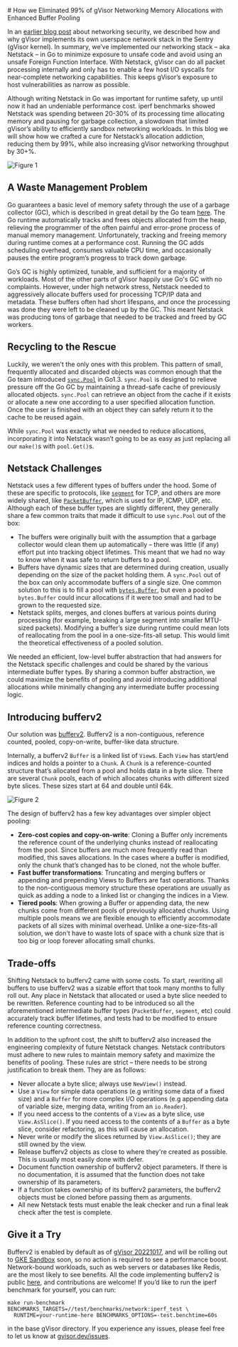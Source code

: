 \# How we Eliminated 99% of gVisor Networking Memory Allocations with Enhanced
Buffer Pooling

In an
[earlier blog post](https://gvisor.dev/blog/2020/04/02/gvisor-networking-security/)
about networking security, we described how and why gVisor implements its own
userspace network stack in the Sentry (gVisor kernel). In summary, we’ve
implemented our networking stack – aka Netstack – in Go to minimize exposure to
unsafe code and avoid using an unsafe Foreign Function Interface. With Netstack,
gVisor can do all packet processing internally and only has to enable a few host
I/O syscalls for near-complete networking capabilities. This keeps gVisor’s
exposure to host vulnerabilities as narrow as possible.

Although writing Netstack in Go was important for runtime safety, up until now
it had an undeniable performance cost. iperf benchmarks showed Netstack was
spending between 20-30% of its processing time allocating memory and pausing for
garbage collection, a slowdown that limited gVisor’s ability to efficiently
sandbox networking workloads. In this blog we will show how we crafted a cure
for Netstack’s allocation addiction, reducing them by 99%, while also increasing
gVisor networking throughput by 30+%.

![Figure 1](/assets/images/2022-10-24-buffer-pooling-figure1.png "Buffer pooling results.")

## A Waste Management Problem

Go guarantees a basic level of memory safety through the use of a garbage
collector (GC), which is described in great detail by the Go team
[here](https://tip.golang.org/doc/gc-guide). The Go runtime automatically tracks
and frees objects allocated from the heap, relieving the programmer of the often
painful and error-prone process of manual memory management. Unfortunately,
tracking and freeing memory during runtime comes at a performance cost. Running
the GC adds scheduling overhead, consumes valuable CPU time, and occasionally
pauses the entire program’s progress to track down garbage.

Go’s GC is highly optimized, tunable, and sufficient for a majority of
workloads. Most of the other parts of gVisor happily use Go's GC with no
complaints. However, under high network stress, Netstack needed to aggressively
allocate buffers used for processing TCP/IP data and metadata. These buffers
often had short lifespans, and once the processing was done they were left to be
cleaned up by the GC. This meant Netstack was producing tons of garbage that
needed to be tracked and freed by GC workers.

## Recycling to the Rescue

Luckily, we weren't the only ones with this problem. This pattern of small,
frequently allocated and discarded objects was common enough that the Go team
introduced [`sync.Pool`](https://pkg.go.dev/sync#Pool) in Go1.3. `sync.Pool` is
designed to relieve pressure off the Go GC by maintaining a thread-safe cache of
previously allocated objects. `sync.Pool` can retrieve an object from the cache
if it exists or allocate a new one according to a user specified allocation
function. Once the user is finished with an object they can safely return it to
the cache to be reused again.

While `sync.Pool` was exactly what we needed to reduce allocations,
incorporating it into Netstack wasn’t going to be as easy as just replacing all
our `make()`s with `pool.Get()`s.

## Netstack Challenges

Netstack uses a few different types of buffers under the hood. Some of these are
specific to protocols, like
[`segment`](https://github.com/google/gvisor/blob/master/pkg/tcpip/transport/tcp/segment.go)
for TCP, and others are more widely shared, like
[`PacketBuffer`](https://github.com/google/gvisor/blob/master/pkg/tcpip/stack/packet_buffer.go),
which is used for IP, ICMP, UDP, etc. Although each of these buffer types are
slightly different, they generally share a few common traits that made it
difficult to use `sync.Pool` out of the box:

*   The buffers were originally built with the assumption that a garbage
    collector would clean them up automatically – there was little (if any)
    effort put into tracking object lifetimes. This meant that we had no way to
    know when it was safe to return buffers to a pool.
*   Buffers have dynamic sizes that are determined during creation, usually
    depending on the size of the packet holding them. A `sync.Pool` out of the
    box can only accommodate buffers of a single size. One common solution to
    this is to fill a pool with
    [`bytes.Buffer`](https://pkg.go.dev/bytes#Buffer), but even a pooled
    `bytes.Buffer` could incur allocations if it were too small and had to be
    grown to the requested size.
*   Netstack splits, merges, and clones buffers at various points during
    processing (for example, breaking a large segment into smaller MTU-sized
    packets). Modifying a buffer’s size during runtime could mean lots of
    reallocating from the pool in a one-size-fits-all setup. This would limit
    the theoretical effectiveness of a pooled solution.

We needed an efficient, low-level buffer abstraction that had answers for the
Netstack specific challenges and could be shared by the various intermediate
buffer types. By sharing a common buffer abstraction, we could maximize the
benefits of pooling and avoid introducing additional allocations while minimally
changing any intermediate buffer processing logic.

## Introducing bufferv2

Our solution was
[bufferv2](https://github.com/google/gvisor/tree/master/pkg/bufferv2). Bufferv2
is a non-contiguous, reference counted, pooled, copy-on-write, buffer-like data
structure.

Internally, a bufferv2 `Buffer` is a linked list of `View`s. Each `View` has
start/end indices and holds a pointer to a `Chunk`. A `Chunk` is a
reference-counted structure that’s allocated from a pool and holds data in a
byte slice. There are several `Chunk` pools, each of which allocates chunks with
different sized byte slices. These sizes start at 64 and double until 64k.

![Figure 2](/assets/images/2022-10-24-buffer-pooling-figure2.png "bufferv2 implementation diagram.")

The design of bufferv2 has a few key advantages over simpler object pooling:

*   **Zero-cost copies and copy-on-write**: Cloning a Buffer only increments the
    reference count of the underlying chunks instead of reallocating from the
    pool. Since buffers are much more frequently read than modified, this saves
    allocations. In the cases where a buffer is modified, only the chunk that’s
    changed has to be cloned, not the whole buffer.
*   **Fast buffer transformations**: Truncating and merging buffers or appending
    and prepending Views to Buffers are fast operations. Thanks to the
    non-contiguous memory structure these operations are usually as quick as
    adding a node to a linked list or changing the indices in a View.
*   **Tiered pools**: When growing a Buffer or appending data, the new chunks
    come from different pools of previously allocated chunks. Using multiple
    pools means we are flexible enough to efficiently accommodate packets of all
    sizes with minimal overhead. Unlike a one-size-fits-all solution, we don't
    have to waste lots of space with a chunk size that is too big or loop
    forever allocating small chunks.

## Trade-offs

Shifting Netstack to bufferv2 came with some costs. To start, rewriting all
buffers to use bufferv2 was a sizable effort that took many months to fully roll
out. Any place in Netstack that allocated or used a byte slice needed to be
rewritten. Reference counting had to be introduced so all the aforementioned
intermediate buffer types (`PacketBuffer`, `segment`, etc) could accurately
track buffer lifetimes, and tests had to be modified to ensure reference
counting correctness.

In addition to the upfront cost, the shift to bufferv2 also increased the
engineering complexity of future Netstack changes. Netstack contributors must
adhere to new rules to maintain memory safety and maximize the benefits of
pooling. These rules are strict – there needs to be strong justification to
break them. They are as follows:

*   Never allocate a byte slice; always use `NewView()` instead.
*   Use a `View` for simple data operations (e.g writing some data of a fixed
    size) and a `Buffer` for more complex I/O operations (e.g appending data of
    variable size, merging data, writing from an `io.Reader`).
*   If you need access to the contents of a `View` as a byte slice, use
    `View.AsSlice()`. If you need access to the contents of a `Buffer` as a byte
    slice, consider refactoring, as this will cause an allocation.
*   Never write or modify the slices returned by `View.AsSlice()`; they are
    still owned by the view.
*   Release bufferv2 objects as close to where they're created as possible. This
    is usually most easily done with defer.
*   Document function ownership of bufferv2 object parameters. If there is no
    documentation, it is assumed that the function does not take ownership of
    its parameters.
*   If a function takes ownership of its bufferv2 parameters, the bufferv2
    objects must be cloned before passing them as arguments.
*   All new Netstack tests must enable the leak checker and run a final leak
    check after the test is complete.

## Give it a Try

Bufferv2 is enabled by default as of
[gVisor 20221017](https://github.com/google/gvisor/releases/tag/release-20221017.0),
and will be rolling out to
[GKE Sandbox](https://cloud.google.com/kubernetes-engine/docs/concepts/sandbox-pods)
soon, so no action is required to see a performance boost. Network-bound
workloads, such as web servers or databases like Redis, are the most likely to
see benefits. All the code implementing bufferv2 is public
[here](https://github.com/google/gvisor/tree/master/pkg/bufferv2), and
contributions are welcome! If you’d like to run the iperf benchmark for
yourself, you can run:

```
make run-benchmark BENCHMARKS_TARGETS=//test/benchmarks/network:iperf_test \
  RUNTIME=your-runtime-here BENCHMARKS_OPTIONS=-test.benchtime=60s
```

in the base gVisor directory. If you experience any issues, please feel free to
let us know at [gvisor.dev/issues](https://github.com/google/gvisor/issues).
